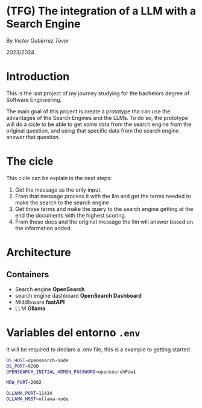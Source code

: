# (TFG) The integration of a LLM with a Search Engine
By *Víctor Gutiérrez Tovar*

2023/2024

# Introduction
This is the last project of my journey studying for the bachelors degree of Software Engineering.

The main goal of this project is create a prototype tha can use the advantages of the Search Engines and the LLMs. To do so, the prototype will do a cicle to be able to get some data from the search engine from the original question, and using that specific data from the search engine answer that question.

# The cicle
This cicle can be explain in the next steps:
1. Get the message as the only input.
2. From that message process it with the llm and get the terms needed to make the search to the search engine
3. Get those terms and make the query to the search engine getting at the end the documents with the highest scoring.
4. From those docs and the original message the llm will answer based on the information added.

# Architecture
## Containers
- Search engine **OpenSearch**
- search engine dashboard **OpenSearch Dashboard**
- Middleware  **fastAPI**
- LLM **Ollama**

# Variables del entorno `.env`
It will be required to declare a .env file, this is a example to getting started.
```bash
OS_HOST=opensearch-node
OS_PORT=9200
OPENSEARCH_INITIAL_ADMIN_PASSWORD=opensearchPsw1

MDW_PORT=2002

OLLAMA_PORT=11434
OLLAMA_HOST=ollama-node
```